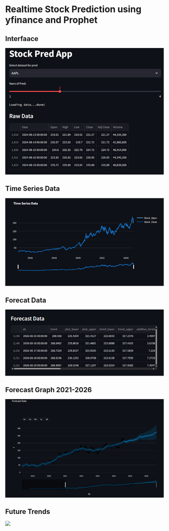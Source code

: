 # Realtime Stock Prediction using yfinance and Prophet

## Interfaace
<img src="https://github.com/iamrajharshit/Stock-Pred-WebApp/blob/main/img/Screenshot%20(588).png">

## Time Series Data
<img src="https://github.com/iamrajharshit/Stock-Pred-WebApp/blob/main/img/Screenshot%20(589).png">

## Forecat Data
<img src="https://github.com/iamrajharshit/Stock-Pred-WebApp/blob/main/img/Screenshot%20(590).png">

## Forecast Graph 2021-2026
<img src="https://github.com/iamrajharshit/Stock-Pred-WebApp/blob/main/img/Screenshot%20(591).png">

## Future Trends
<img src="https://github.com/iamrajharshit/Stock-Pred-WebApp/blob/main/img/Screenshot%20(5992).png">
